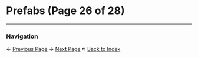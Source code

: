 # Prefabs (Page 26 of 28)

---
### Navigation
← [Previous Page](../Prefabs/page_25.md)
→ [Next Page](../Prefabs/page_27.md)
↖ [Back to Index](../README.md)
